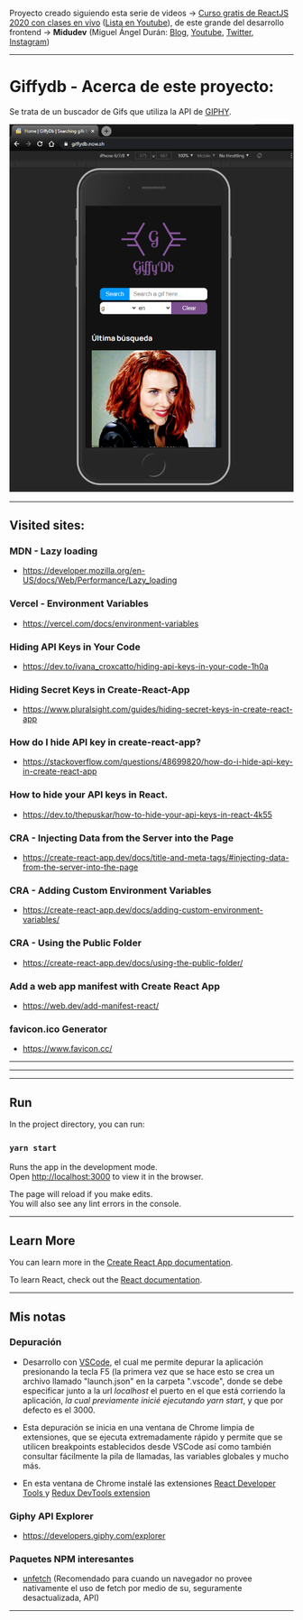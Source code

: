 Proyecto creado siguiendo esta serie de videos -> [Curso gratis de ReactJS 2020 con clases en vivo](https://midu.dev/curso-gratis-react-2020/) ([Lista en Youtube](https://www.youtube.com/playlist?list=PLV8x_i1fqBw0B008sQn79YxCjkHJU84pC)), de este grande del desarrollo frontend -> **Midudev** (Miguel Ángel Durán: [Blog](https://midu.dev/), [Youtube](https://www.youtube.com/channel/UC8LeXCWOalN8SxlrPcG-PaQ), [Twitter](https://twitter.com/midudev), [Instagram](https://www.instagram.com/midu.dev/))

---

# Giffydb - Acerca de este proyecto:

Se trata de un buscador de Gifs que utiliza la API de [GIPHY](https://giphy.com/).

<p align="center">
    <a href="https://github.com/jonatandb/giffydb">
        <img src="HomePage_Screenshot.png" alt="GiffyDb | Searching gifs by Jonatandb"/>
    </a>
</p>

---


## Visited sites:

### MDN - Lazy loading

- https://developer.mozilla.org/en-US/docs/Web/Performance/Lazy_loading

### Vercel - Environment Variables

- https://vercel.com/docs/environment-variables

### Hiding API Keys in Your Code

- https://dev.to/ivana_croxcatto/hiding-api-keys-in-your-code-1h0a

### Hiding Secret Keys in Create-React-App

- https://www.pluralsight.com/guides/hiding-secret-keys-in-create-react-app

### How do I hide API key in create-react-app?

- https://stackoverflow.com/questions/48699820/how-do-i-hide-api-key-in-create-react-app

### How to hide your API keys in React.

- https://dev.to/thepuskar/how-to-hide-your-api-keys-in-react-4k55

### CRA - Injecting Data from the Server into the Page

- https://create-react-app.dev/docs/title-and-meta-tags/#injecting-data-from-the-server-into-the-page

### CRA - Adding Custom Environment Variables

- https://create-react-app.dev/docs/adding-custom-environment-variables/

### CRA - Using the Public Folder

- https://create-react-app.dev/docs/using-the-public-folder/

### Add a web app manifest with Create React App

- https://web.dev/add-manifest-react/

### favicon.ico Generator

- https://www.favicon.cc/

---

---

---

## Run

In the project directory, you can run:

### `yarn start`

Runs the app in the development mode.<br />
Open [http://localhost:3000](http://localhost:3000) to view it in the browser.

The page will reload if you make edits.<br />
You will also see any lint errors in the console.

---

## Learn More

You can learn more in the [Create React App documentation](https://facebook.github.io/create-react-app/docs/getting-started).

To learn React, check out the [React documentation](https://reactjs.org/).

---

## Mis notas

### Depuración

- Desarrollo con [VSCode](https://code.visualstudio.com/), el cual me permite depurar la aplicación presionando la tecla F5 (la primera vez que se hace esto se crea un archivo llamado "launch.json" en la carpeta ".vscode", donde se debe especificar junto a la url _localhost_ el puerto en el que está corriendo la aplicación, _la cual previamente inicié ejecutando yarn start_, y que por defecto es el 3000.

- Esta depuración se inicia en una ventana de Chrome limpia de extensiones, que se ejecuta extremadamente rápido y permite que se utilicen breakpoints establecidos desde VSCode así como también consultar fácilmente la pila de llamadas, las variables globales y mucho más.

- En esta ventana de Chrome instalé las extensiones [React Developer Tools
  ](https://chrome.google.com/webstore/detail/react-developer-tools/fmkadmapgofadopljbjfkapdkoienihi) y [Redux DevTools extension](https://chrome.google.com/webstore/detail/redux-devtools/lmhkpmbekcpmknklioeibfkpmmfibljd)

### Giphy API Explorer

- https://developers.giphy.com/explorer

### Paquetes NPM interesantes

- [unfetch](https://www.npmjs.com/package/unfetch) (Recomendado para cuando un navegador no provee nativamente el uso de fetch por medio de su, seguramente desactualizada, API)

---
